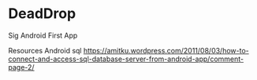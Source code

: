 # DeadDrop
Sig Android First App



Resources
Android sql 
https://amitku.wordpress.com/2011/08/03/how-to-connect-and-access-sql-database-server-from-android-app/comment-page-2/
